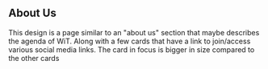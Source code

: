 ## About Us

This design is a page similar to an "about us" section that maybe describes the agenda of WiT. Along with a few cards that have a link to join/access various social media links. The card in focus is bigger in size compared to the other cards
